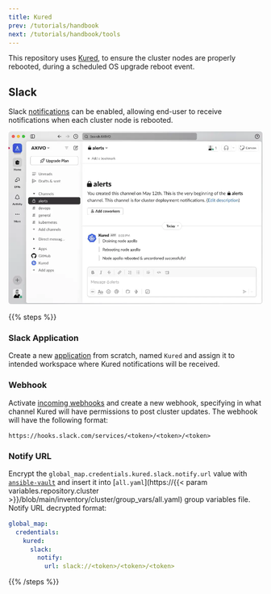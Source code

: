 ```yaml
---
title: Kured
prev: /tutorials/handbook
next: /tutorials/handbook/tools
---
```


This repository uses [Kured](https://kured.dev), to ensure the cluster nodes are properly rebooted, during a scheduled OS upgrade reboot event.

<!--more-->

## Slack

Slack [notifications](https://kured.dev/docs/configuration/#notifications) can be enabled, allowing end-user to receive notifications when each cluster node is rebooted.

[![Kured: Slack](kured-slack.webp)](kured-slack.webp)

{{% steps %}}

### Slack Application

Create a new [application](https://api.slack.com/apps) from scratch, named `Kured` and assign it to intended workspace where Kured notifications will be received.

### Webhook

Activate [incoming webhooks](https://api.slack.com/messaging/webhooks) and create a new webhook, specifying in what channel Kured will have permissions to post cluster updates. The webhook will have the following format:

```shell
https://hooks.slack.com/services/<token>/<token>/<token>
```

### Notify URL

Encrypt the `global_map.credentials.kured.slack.notify.url` value with [`ansible-vault`](/k3s-cluster/tutorials/handbook/ansible/#vault) and insert it into 
[`all.yaml`](https://{{< param variables.repository.cluster >}}/blob/main/inventory/cluster/group_vars/all.yaml) group variables file. Notify URL decrypted format:

```yaml
global_map:
  credentials:
    kured:
      slack:
        notify:
          url: slack://<token>/<token>/<token>
```

{{% /steps %}}
